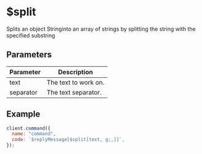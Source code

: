 # $split

Splits an object Stringinto an array of strings by splitting the string with the specified substring

## Parameters

| Parameter | Description          |
| --------- | -------------------- |
| text      | The text to work on. |
| separator | The text separator.  |

## Example

```javascript
client.command({
  name: "command",
  code: `$replyMessage[$split[text, g;,]]`,
});
```
